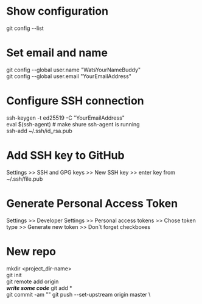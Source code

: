 # Show configuration
git config --list

# Set email and name
git config --global user.name "WatsYourNameBuddy" \
git config --global user.email "YourEmailAddress"

# Configure SSH connection
ssh-keygen -t ed25519 -C "YourEmailAddress" \
eval $(ssh-agent) # make shure ssh-agent is running \
ssh-add ~/.ssh/id_rsa.pub

# Add SSH key to GitHub
Settings >> SSH and GPG keys >> New SSH key >> enter key from ~/.ssh/file.pub

# Generate Personal Access Token
Settings >> Developer Settings >> Personal access tokens >> 
Chose token type >> Generate new token >> Don`t forget checkboxes

# New repo
mkdir <project_dir-name> \
git init \
git remote add origin <remote repo URL> \
***write some code***
git add * \
git commit -am "<commit title>"
git push --set-upstream origin master \



